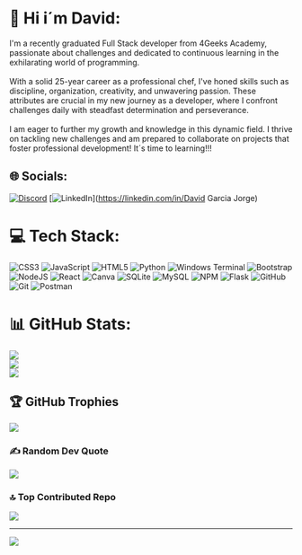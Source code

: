 # 💫 Hi i´m David:
 I'm a recently graduated Full Stack developer from 4Geeks Academy, passionate about challenges and dedicated to continuous learning in the exhilarating world of programming.<br><br>With a solid 25-year career as a professional chef, I've honed skills such as discipline, organization, creativity, and unwavering passion. These attributes are crucial in my new journey as a developer, where I confront challenges daily with steadfast determination and perseverance.<br><br>I am eager to further my growth and knowledge in this dynamic field. I thrive on tackling new challenges and am prepared to collaborate on projects that foster professional development!
 It´s time to learning!!!


## 🌐 Socials:
[![Discord](https://img.shields.io/badge/Discord-%237289DA.svg?logo=discord&logoColor=white)](https://discord.gg/xefdavid) [![LinkedIn](https://img.shields.io/badge/LinkedIn-%230077B5.svg?logo=linkedin&logoColor=white)](https://linkedin.com/in/David Garcia Jorge) 

# 💻 Tech Stack:
![CSS3](https://img.shields.io/badge/css3-%231572B6.svg?style=for-the-badge&logo=css3&logoColor=white) ![JavaScript](https://img.shields.io/badge/javascript-%23323330.svg?style=for-the-badge&logo=javascript&logoColor=%23F7DF1E) ![HTML5](https://img.shields.io/badge/html5-%23E34F26.svg?style=for-the-badge&logo=html5&logoColor=white) ![Python](https://img.shields.io/badge/python-3670A0?style=for-the-badge&logo=python&logoColor=ffdd54) ![Windows Terminal](https://img.shields.io/badge/Windows%20Terminal-%234D4D4D.svg?style=for-the-badge&logo=windows-terminal&logoColor=white) ![Bootstrap](https://img.shields.io/badge/bootstrap-%238511FA.svg?style=for-the-badge&logo=bootstrap&logoColor=white) ![NodeJS](https://img.shields.io/badge/node.js-6DA55F?style=for-the-badge&logo=node.js&logoColor=white) ![React](https://img.shields.io/badge/react-%2320232a.svg?style=for-the-badge&logo=react&logoColor=%2361DAFB) ![Canva](https://img.shields.io/badge/Canva-%2300C4CC.svg?style=for-the-badge&logo=Canva&logoColor=white) ![SQLite](https://img.shields.io/badge/sqlite-%2307405e.svg?style=for-the-badge&logo=sqlite&logoColor=white) ![MySQL](https://img.shields.io/badge/mysql-4479A1.svg?style=for-the-badge&logo=mysql&logoColor=white) ![NPM](https://img.shields.io/badge/NPM-%23CB3837.svg?style=for-the-badge&logo=npm&logoColor=white) ![Flask](https://img.shields.io/badge/flask-%23000.svg?style=for-the-badge&logo=flask&logoColor=white) ![GitHub](https://img.shields.io/badge/github-%23121011.svg?style=for-the-badge&logo=github&logoColor=white) ![Git](https://img.shields.io/badge/git-%23F05033.svg?style=for-the-badge&logo=git&logoColor=white) ![Postman](https://img.shields.io/badge/Postman-FF6C37?style=for-the-badge&logo=postman&logoColor=white)
# 📊 GitHub Stats:
![](https://github-readme-stats.vercel.app/api?username=XefDavid&theme=merko&hide_border=false&include_all_commits=true&count_private=true)<br/>
![](https://github-readme-streak-stats.herokuapp.com/?user=XefDavid&theme=merko&hide_border=false)<br/>
![](https://github-readme-stats.vercel.app/api/top-langs/?username=XefDavid&theme=merko&hide_border=false&include_all_commits=true&count_private=true&layout=compact)

## 🏆 GitHub Trophies
![](https://github-profile-trophy.vercel.app/?username=XefDavid&theme=radical&no-frame=false&no-bg=true&margin-w=4)

### ✍️ Random Dev Quote
![](https://quotes-github-readme.vercel.app/api?type=horizontal&theme=radical)

### 🔝 Top Contributed Repo
![](https://github-contributor-stats.vercel.app/api?username=XefDavid&limit=5&theme=dark&combine_all_yearly_contributions=true)

---
[![](https://visitcount.itsvg.in/api?id=XefDavid&icon=0&color=0)](https://visitcount.itsvg.in)

<!-- Proudly created with GPRM ( https://gprm.itsvg.in ) -->
